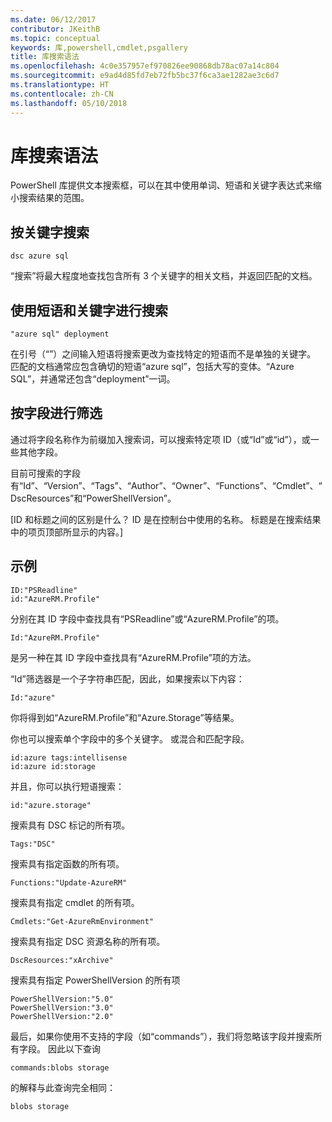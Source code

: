 ```yaml
---
ms.date: 06/12/2017
contributor: JKeithB
ms.topic: conceptual
keywords: 库,powershell,cmdlet,psgallery
title: 库搜索语法
ms.openlocfilehash: 4c0e357957ef970826ee90868db78ac07a14c804
ms.sourcegitcommit: e9ad4d85fd7eb72fb5bc37f6ca3ae1282ae3c6d7
ms.translationtype: HT
ms.contentlocale: zh-CN
ms.lasthandoff: 05/10/2018
---
```

# <a name="gallery-search-syntax"></a>库搜索语法

PowerShell 库提供文本搜索框，可以在其中使用单词、短语和关键字表达式来缩小搜索结果的范围。

## <a name="search-by-keywords"></a>按关键字搜索

    dsc azure sql

“搜索”将最大程度地查找包含所有 3 个关键字的相关文档，并返回匹配的文档。

## <a name="search-using-phrases-and-keywords"></a>使用短语和关键字进行搜索

    "azure sql" deployment

在引号（“”）之间输入短语将搜索更改为查找特定的短语而不是单独的关键字。
匹配的文档通常应包含确切的短语“azure sql”，包括大写的变体。“Azure SQL”，并通常还包含“deployment”一词。

## <a name="filtering-on-fields"></a>按字段进行筛选

通过将字段名称作为前缀加入搜索词，可以搜索特定项 ID（或“Id”或“id”），或一些其他字段。

目前可搜索的字段有“Id”、“Version”、“Tags”、“Author”、“Owner”、“Functions”、“Cmdlet”、“DscResources”和“PowerShellVersion”。

[ID 和标题之间的区别是什么？ ID 是在控制台中使用的名称。 标题是在搜索结果中的项页顶部所显示的内容。]

## <a name="examples"></a>示例

    ID:"PSReadline"
    id:"AzureRM.Profile"

分别在其 ID 字段中查找具有“PSReadline”或“AzureRM.Profile”的项。

    Id:"AzureRM.Profile"

是另一种在其 ID 字段中查找具有“AzureRM.Profile”项的方法。

“Id”筛选器是一个子字符串匹配，因此，如果搜索以下内容：

    Id:"azure"

你将得到如“AzureRM.Profile”和“Azure.Storage”等结果。

你也可以搜索单个字段中的多个关键字。 或混合和匹配字段。

    id:azure tags:intellisense
    id:azure id:storage

并且，你可以执行短语搜索：

    id:"azure.storage"


搜索具有 DSC 标记的所有项。

    Tags:"DSC"

搜索具有指定函数的所有项。

    Functions:"Update-AzureRM"

搜索具有指定 cmdlet 的所有项。

    Cmdlets:"Get-AzureRmEnvironment"

搜索具有指定 DSC 资源名称的所有项。

    DscResources:"xArchive"

搜索具有指定 PowerShellVersion 的所有项

    PowerShellVersion:"5.0"
    PowerShellVersion:"3.0"
    PowerShellVersion:"2.0"


最后，如果你使用不支持的字段（如“commands”），我们将忽略该字段并搜索所有字段。 因此以下查询

    commands:blobs storage

的解释与此查询完全相同：

    blobs storage